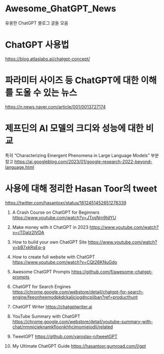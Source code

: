 # Awesome_GhatGPT_News
유용한 ChatGPT 블로그 글들 모음

# ChatGPT 사용법
https://blog.atlaslabs.ai/chatgpt-concept/

# 파라미터 사이즈 등 ChatGPT에 대한 이해를 도울 수 있는 뉴스
https://n.news.naver.com/article/001/0013727174

# 제프딘의 AI 모델의 크디와 성능에 대한 비교 
특히 “Characterizing Emergent Phenomena in Large Language Models” 부분 참고
https://ai.googleblog.com/2023/01/google-research-2022-beyond-language.html

# 사용에 대해 정리한 Hasan Toor의 tweet 
https://twitter.com/hasantoxr/status/1612451452651278339
1.  A Crash Course on ChatGPT for Beginners
https://www.youtube.com/watch?v=JTxsNm9IdYU

2. Make money with it ChatGPT in 2023
https://www.youtube.com/watch?v=cTDalz2lVDA

3. How to build your own ChatGPT Site
https://www.youtube.com/watch?v=bB7xkRsEq-g

4. How to create full website with ChatGPT
https://www.youtube.com/watch?v=CQt26KNuGdo

5. Awesome ChatGPT Prompts 
https://github.com/f/awesome-chatgpt-prompts

6. ChatGPT for Search Engines
https://chrome.google.com/webstore/detail/chatgpt-for-search-engine/feeonheemodpkdckaljcjogdncpiiban?ref=producthunt

7. ChatGPT Writer
https://chatgptwriter.ai

8. YouTube Summary with ChatGPT
https://chrome.google.com/webstore/detail/youtube-summary-with-chat/nmmicjeknamkfloonkhhcjmomieiodli/related

9. TweetGPT
https://github.com/yaroslav-n/tweetGPT

10. My Ultimate ChatGPT Guide
https://hasantoxr.gumroad.com/l/gpt
